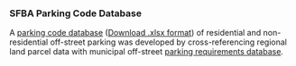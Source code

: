 ### SFBA Parking Code Database
A [parking code database](/parking_code.json) (<a href="/parking_codes.xlsx">Download .xlsx format</a>) of residential and non-residential off-street parking was developed by cross-referencing regional land parcel data with municipal off-street [parking requirements database](/ParkingRequirementsbyCity.html). 
